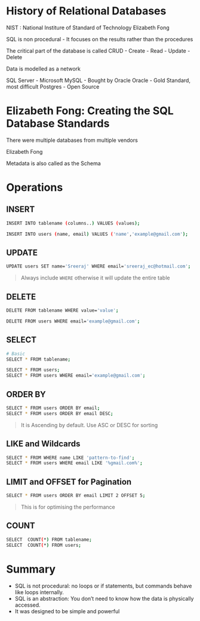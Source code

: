 # History of Relational Databases

NIST : National Institure of Standard of Technology
Elizabeth Fong

SQL is non procedural - It focuses on the results rather than the procedures

The critical part of the database is called CRUD - Create - Read - Update - Delete

Data is modelled as a network

SQL Server - Microsoft
MySQL - Bought by Oracle
Oracle - Gold Standard, most difficult
Postgres - Open Source

# Elizabeth Fong: Creating the SQL Database Standards

There were multiple databases from multiple vendors

Elizabeth Fong

Metadata is also called as the Schema

# Operations

## INSERT

```bash
INSERT INTO tablename (columns..) VALUES (values);

INSERT INTO users (name, email) VALUES ('name','example@gmail.com');
```

## UPDATE

```bash
UPDATE users SET name='Sreeraj' WHERE email='sreeraj_ec@hotmail.com';
```

> Always include `WHERE` otherwise it will update the entire table

## DELETE

```bash
DELETE FROM tablename WHERE value='value';

DELETE FROM users WHERE email='example@gmail.com';
```

## SELECT

```bash
# Basic
SELECT * FROM tablename;

SELECT * FROM users;
SELECT * FROM users WHERE email='example@gmail.com';
```

## ORDER BY

```bash
SELECT * FROM users ORDER BY email;
SELECT * FROM users ORDER BY email DESC;
```

> It is Ascending by default. Use ASC or DESC for sorting

## LIKE and Wildcards

```bash
SELECT * FROM WHERE name LIKE 'pattern-to-find';
SELECT * FROM users WHERE email LIKE '%gmail.com%';
```

## LIMIT and OFFSET for Pagination

```bash
SELECT * FROM users ORDER BY email LIMIT 2 OFFSET 5;
```

> This is for optimising the performance

## COUNT

```bash
SELECT  COUNT(*) FROM tablename;
SELECT  COUNT(*) FROM users;
```

# Summary

- SQL is not procedural: no loops or if statements, but commands behave like loops internally.
- SQL is an abstraction: You don’t need to know how the data is physically accessed.
- It was designed to be simple and powerful
